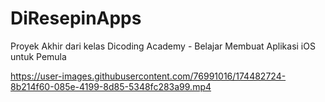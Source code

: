 # DiResepinApps
Proyek Akhir dari kelas Dicoding Academy - Belajar Membuat Aplikasi iOS untuk Pemula

https://user-images.githubusercontent.com/76991016/174482724-8b214f60-085e-4199-8d85-5348fc283a99.mp4

